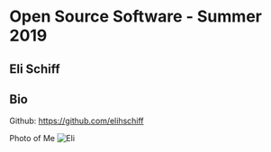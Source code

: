 # Open Source Software - Summer 2019
## Eli Schiff

## Bio
Github: https://github.com/elihschiff

Photo of Me ![Eli](images/eli.jpg)
